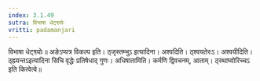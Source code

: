 ```yaml
---
index: 3.1.49
sutra: विभाषा धेट्श्व्योः
vritti: padamanjari
---
```


 विभाषा धेट्श्व्योः॥ अङेऽप्यत्र विकल्प इति। ठ्जृस्तम्भुऽ इत्यादिना। अश्वदिति। ठ्श्वयतेरःऽ। अश्वयीदिति। ठ्ह्म्यन्तऽइत्यादिना सिचि वृद्धेः प्रतिषेधाद् गुणः। अधिषातामिति। कर्मणि द्विवचनम्, आताम्। ठ्स्थाघ्वोरिच्चऽ इति कित्वेत्वे॥